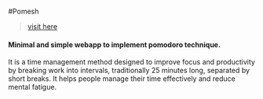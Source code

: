 #Pomesh

> [visit here](https://pomeshh.vercel.app)

#### Minimal and simple webapp to implement pomodoro technique.
It is a time management method designed to improve focus and productivity by breaking work into intervals, traditionally 25 minutes long, separated by short breaks. It helps people manage their time effectively and reduce mental fatigue.
